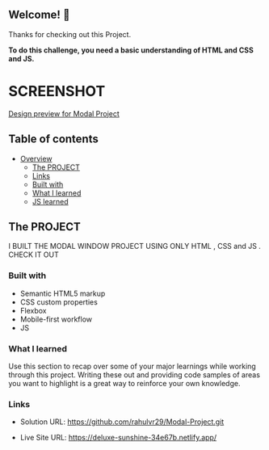 ## Welcome! 👋

Thanks for checking out this Project.

**To do this challenge, you need a basic understanding of HTML and CSS and JS.**

# SCREENSHOT
[Design preview for Modal Project](./design/desktop%20design.jpg)

## Table of contents

- [Overview](#overview)
  - [The PROJECT](#the-challenge)
  - [Links](#links)
  - [Built with](#built-with)
  - [What I learned](#what-i-learned)
  - [JS learned](#learning)

## The PROJECT 
  I BUILT THE MODAL WINDOW PROJECT USING ONLY HTML , CSS and JS .
  CHECK IT OUT 

### Built with

- Semantic HTML5 markup
- CSS custom properties
- Flexbox
- Mobile-first workflow
- JS

### What I learned

Use this section to recap over some of your major learnings while working through this project. Writing these out and providing code samples of areas you want to highlight is a great way to reinforce your own knowledge.

### Links

- Solution URL: https://github.com/rahulvr29/Modal-Project.git

- Live Site URL: https://deluxe-sunshine-34e67b.netlify.app/